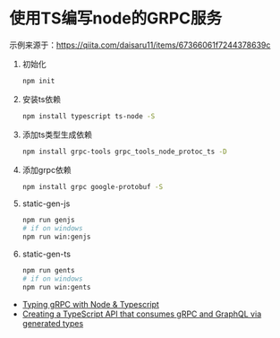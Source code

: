 # 使用TS编写node的GRPC服务

示例来源于：https://qiita.com/daisaru11/items/67366061f7244378639c

1. 初始化
   ```sh
   npm init
   ```
2. 安装ts依赖
   ```sh
   npm install typescript ts-node -S
   ```
3. 添加ts类型生成依赖
   ```sh
   npm install grpc-tools grpc_tools_node_protoc_ts -D
4. 添加grpc依赖
    ```sh
    npm install grpc google-protobuf -S
    ```
5. static-gen-js
    ```sh
    npm run genjs
    # if on windows
    npm run win:genjs
    ```
6. static-gen-ts
    ```sh
    npm run gents
    # if on windows
    npm run win:gents
    ```

- [Typing gRPC with Node & Typescript](https://tomasalabes.me/blog/nodejs/grpc/typescript/2018/07/07/typing-grpc.html)
- [Creating a TypeScript API that consumes gRPC and GraphQL via generated types](https://medium.com/attest-engineering/fully-typed-typescript-api-consuming-grpc-and-graphql-5d5ae6b33bf1)